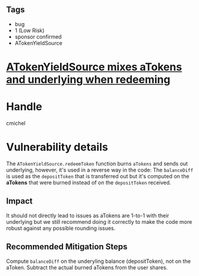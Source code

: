 ## Tags

- bug
- 1 (Low Risk)
- sponsor confirmed
- ATokenYieldSource

# [ATokenYieldSource mixes aTokens and underlying when redeeming](https://github.com/code-423n4/2021-06-pooltogether-findings/issues/86) 

# Handle

cmichel


# Vulnerability details

The `ATokenYieldSource.redeemToken` function burns `aTokens` and sends out underlying, however, it's used in a reverse way in the code:
The `balanceDiff` is used as the `depositToken` that is transferred out but it's computed on the **aTokens** that were burned instead of on the `depositToken` received.

## Impact

It should not directly lead to issues as aTokens are 1-to-1 with their underlying but we still recommend doing it correctly to make the code more robust against any possible rounding issues.

## Recommended Mitigation Steps

Compute `balanceDiff` on the underyling balance (depositToken), not on the aToken.
Subtract the actual burned aTokens from the user shares.

